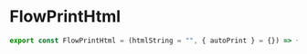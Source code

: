 # FlowPrintHtml

```javascript
export const FlowPrintHtml = (htmlString = "", { autoPrint } = {}) => {}
```
